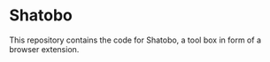 # Shatobo

This repository contains the code for Shatobo, a tool box in form of a browser extension.
